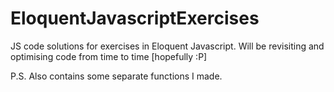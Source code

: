 # EloquentJavascriptExercises
JS code solutions for exercises in Eloquent Javascript. Will be revisiting and optimising code from time to time [hopefully :P]

P.S. Also contains some separate functions I made.
